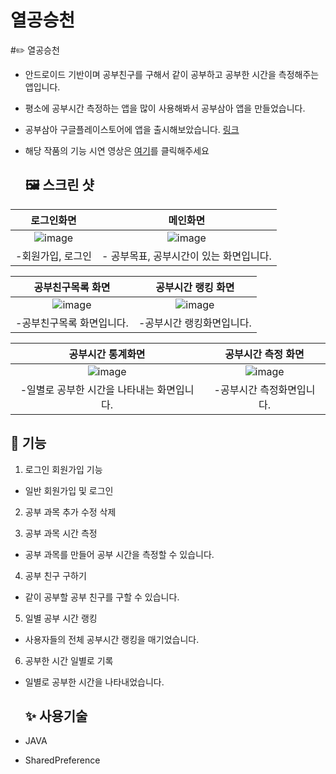# 열공승천

#✏️ 열공승천
- 안드로이드 기반이며 공부친구를 구해서 같이 공부하고 공부한 시간을 측정해주는 앱입니다.
- 평소에 공부시간 측정하는 앱을 많이 사용해봐서 공부삼아 앱을 만들었습니다.
- 공부삼아 구글플레이스토어에 앱을 출시해보았습니다.  [링크](https://play.google.com/store/apps/details?id=com.studyapp.a210303_studyapp_last)
- 해당 작품의 기능 시연 영상은 [여기](https://www.youtube.com/watch?v=xUh72c0M_tw&list=PLWDhN6G_D-Ho0r1tidSg0-phGyebFdtiQ&index=8)를 클릭해주세요
  
  ## 🖼️ 스크린 샷
|로그인화면|메인화면|
  |:---:|:---:|
  |![image](https://user-images.githubusercontent.com/81317510/151774786-63afabe9-db67-4e7f-8d71-3ada8a01cf1e.png)|![image](https://user-images.githubusercontent.com/81317510/151774693-92c270d2-068c-4c99-b978-56d1e19d4162.png)|
| -회원가입, 로그인  | - 공부목표, 공부시간이 있는 화면입니다. |


  |공부친구목록 화면|공부시간 랭킹 화면|
  |:---:|:---:|
  |![image](https://user-images.githubusercontent.com/81317510/151779893-58095a6e-41d3-4753-bd47-aa7bdf84f0e4.png)|![image](https://user-images.githubusercontent.com/81317510/151780008-0d6121df-d95a-4141-b482-ed2e89b430fd.png)|
| -공부친구목록 화면입니다. | -공부시간 랭킹화면입니다. |


  |공부시간 통계화면|공부시간 측정 화면|
  |:---:|:---:|
  |![image](https://user-images.githubusercontent.com/81317510/151781480-f57570a0-7f05-456c-96b4-08b8929c5a5e.png)|![image](https://user-images.githubusercontent.com/81317510/151780967-2b5baf3a-6157-4350-8ea5-57093839c7e9.png)|
| -일별로 공부한 시간을 나타내는 화면입니다. | -공부시간 측정화면입니다. |




  ## 🧾 기능
  
1. 로그인 회원가입 기능
 - 일반 회원가입 및 로그인


2. 공부 과목 추가 수정 삭제


3. 공부 과목 시간 측정
- 공부 과목를 만들어 공부 시간을 측정할 수 있습니다.


4. 공부 친구 구하기
- 같이 공부할 공부 친구를 구할 수 있습니다.


5. 일별 공부 시간 랭킹
- 사용자들의 전체 공부시간 랭킹을 매기었습니다.


6. 공부한 시간 일별로 기록
- 일별로 공부한 시간을 나타내었습니다.
  
  ## ✨ 사용기술
  
- JAVA
- SharedPreference 
